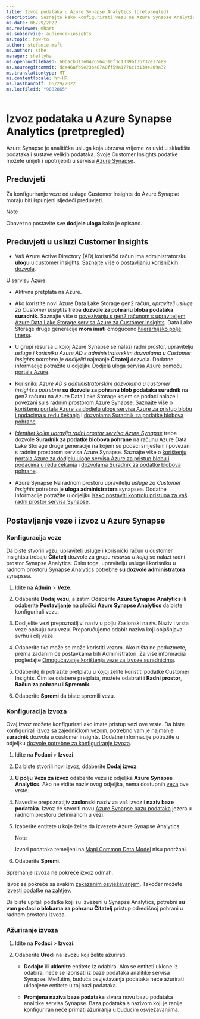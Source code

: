 ```yaml
---
title: Izvoz podataka u Azure Synapse Analytics (pretpregled)
description: Saznajte kako konfigurirati vezu na Azure Synapse Analytics.
ms.date: 06/29/2022
ms.reviewer: mhart
ms.subservice: audience-insights
ms.topic: how-to
author: stefanie-msft
ms.author: sthe
manager: shellyha
ms.openlocfilehash: 60bacb313e0426564310f3c1339bf3b732e17489
ms.sourcegitcommit: dca46afb9e23ba87a0ff59a1776c1d139e209a32
ms.translationtype: MT
ms.contentlocale: hr-HR
ms.lasthandoff: 06/29/2022
ms.locfileid: "9082865"
---
```

# <a name="export-data-to-azure-synapse-analytics-preview"></a>Izvoz podataka u Azure Synapse Analytics (pretpregled)

Azure Synapse je analitička usluga koja ubrzava vrijeme za uvid u skladišta podataka i sustave velikih podataka. Svoje Customer Insights podatke možete unijeti i upotrijebiti u servisu [Azure Synapse](/azure/synapse-analytics/overview-what-is).

## <a name="prerequisites"></a>Preduvjeti

Za konfiguriranje veze od usluge Customer Insights do Azure Synapse moraju biti ispunjeni sljedeći preduvjeti.

> [!NOTE]
> Obavezno postavite sve **dodjele uloga** kako je opisano.  

## <a name="prerequisites-in-customer-insights"></a>Preduvjeti u usluzi Customer Insights

* Vaš Azure Active Directory (AD) korisnički račun ima administratorsku **ulogu** u customer insights. Saznajte više o [postavljanju korisničkih dozvola](permissions.md#assign-roles-and-permissions).

U servisu Azure: 

- Aktivna pretplata na Azure.

- Ako koristite novi Azure Data Lake Storage gen2 račun, *upravitelj usluge za Customer Insights* treba **dozvole za pohranu bloba podataka suradnik**. Saznajte više o [povezivanju s gen2 računom s upraviteljem Azure Data Lake Storage servisa Azure za Customer Insights](connect-service-principal.md). Data Lake Storage druge generacije **mora imati** omogućeno [hijerarhijsko polje imena](/azure/storage/blobs/data-lake-storage-namespace).

- U grupi resursa u kojoj Azure Synapse se nalazi radni prostor, upravitelju *usluge i korisniku* *Azure AD s administratorskim dozvolama u Customer Insights potrebno je dodijeliti* najmanje **Čitatelj** dozvola. Dodatne informacije potražite u odjeljku [Dodjela uloga servisa Azure pomoću portala Azure](/azure/role-based-access-control/role-assignments-portal).

- Korisniku *Azure AD s administratorskim dozvolama u customer insightsu potrebne* **su dozvole za pohranu blob podataka suradnik** na gen2 računu na Azure Data Lake Storage kojem se podaci nalaze i povezani su s radnim prostorom Azure Synapse. Saznajte više o [korištenju portala Azure za dodjelu uloge servisa Azure za pristup blobu i podacima u redu čekanja](/azure/storage/common/storage-auth-aad-rbac-portal) i [dozvolama Suradnik za podatke blobova pohrane](/azure/role-based-access-control/built-in-roles#storage-blob-data-contributor).

- *[Identitet kojim upravlja radni prostor servisa Azure Synapse](/azure/synapse-analytics/security/synapse-workspace-managed-identity)* treba dozvole **Suradnik za podatke blobova pohrane** na računu Azure Data Lake Storage druge generacije na kojem su podaci smješteni i povezani s radnim prostorom servisa Azure Synapse. Saznajte više o [korištenju portala Azure za dodjelu uloge servisa Azure za pristup blobu i podacima u redu čekanja](/azure/storage/common/storage-auth-aad-rbac-portal) i [dozvolama Suradnik za podatke blobova pohrane](/azure/role-based-access-control/built-in-roles#storage-blob-data-contributor).

- Azure Synapse Na radnom prostoru upravitelju *usluge za Customer Insights* potrebna je **uloga administratora** synapsea. Dodatne informacije potražite u odjeljku [Kako postaviti kontrolu pristupa za vaš radni prostor servisa Synapse](/azure/synapse-analytics/security/how-to-set-up-access-control).

## <a name="set-up-the-connection-and-export-to-azure-synapse"></a>Postavljanje veze i izvoz u Azure Synapse

### <a name="configure-a-connection"></a>Konfiguracija veze

Da biste stvorili vezu, upravitelj usluge i korisnički račun u customer insightsu trebaju **Čitatelj** dozvole za grupu *resursa u kojoj* se nalazi radni prostor Synapse Analytics. Osim toga, upravitelju usluge i korisniku u radnom prostoru Synapse Analytics potrebne **su dozvole administratora** synapsea. 

1. Idite na **Admin** > **Veze**.

1. Odaberite **Dodaj vezu**, a zatim Odaberite **Azure Synapse Analytics** ili odaberite **Postavljanje** na pločici **Azure Synapse Analytics** da biste konfigurirali vezu.

1. Dodijelite vezi prepoznatljivi naziv u polju Zaslonski naziv. Naziv i vrsta veze opisuju ovu vezu. Preporučujemo odabir naziva koji objašnjava svrhu i cilj veze.

1. Odaberite tko može se može koristiti vezom. Ako ništa ne poduzmete, prema zadanim će postavkama biti Administratori. Za više informacija pogledajte [Omogućavanje korištenja veze za izvoze suradnicima](connections.md#allow-contributors-to-use-a-connection-for-exports).

1. Odaberite ili potražite pretplatu u kojoj želite koristiti podatke Customer Insights. Čim se odabere pretplata, možete odabrati i **Radni prostor**, **Račun za pohranu** i **Spremnik**.

1. Odaberite **Spremi** da biste spremili vezu.

### <a name="configure-an-export"></a>Konfiguracija izvoza

Ovaj izvoz možete konfigurirati ako imate pristup vezi ove vrste. Da biste konfigurirali izvoz sa zajedničkom vezom, potrebno vam je najmanje **suradnik** dozvola u customer insights. Dodatne informacije potražite u odjeljku [dozvole potrebne za konfiguriranje izvoza](export-destinations.md#set-up-a-new-export).

1. Idite na **Podaci** > **Izvozi**.

1. Da biste stvorili novi izvoz, ddaberite **Dodaj izvoz**.

1. **U polju Veza za izvoz** odaberite vezu iz odjeljka **Azure Synapse Analytics**. Ako ne vidite naziv ovog odjeljka, nema dostupnih [veza](connections.md) ove vrste.

1. Navedite prepoznatljiv **zaslonski naziv** za vaš izvoz i **naziv baze podataka**. Izvoz će stvoriti novu [Azure Synapse bazu podataka](/azure/synapse-analytics/database-designer/concepts-lake-database) jezera u radnom prostoru definiranom u vezi.

1. Izaberite entitete u koje želite da izvezete Azure Synapse Analytics.
   > [!NOTE]
   > Izvori podataka temeljeni na [Mapi Common Data Model](connect-common-data-model.md) nisu podržani.

1. Odaberite **Spremi**.

Spremanje izvoza ne pokreće izvoz odmah.

Izvoz se pokreće sa svakim [zakazanim osvježavanjem](system.md#schedule-tab). Također možete [izvesti podatke na zahtjev](export-destinations.md#run-exports-on-demand).

Da biste upitali podatke koji su izvezeni u Synapse Analytics, potrebni **su vam podaci o blobama za pohranu Čitatelj** pristup odredišnoj pohrani u radnom prostoru izvoza. 

### <a name="update-an-export"></a>Ažuriranje izvoza

1. Idite na **Podaci** > **Izvozi**.

1. Odaberite **Uredi** na izvozu koji želite ažurirati.

   - **Dodajte** ili **uklonite** entitete iz odabira. Ako se entiteti uklone iz odabira, neće se izbrisati iz baze podataka analitike servisa Synapse. Međutim, buduća osvježavanja podataka neće ažurirati uklonjene entitete u toj bazi podataka.

   - **Promjena naziva baze podataka** stvara novu bazu podataka analitike servisa Synapse. Baza podataka s nazivom koji je ranije konfiguriran neće primati ažuriranja u budućim osvježavanjima.

